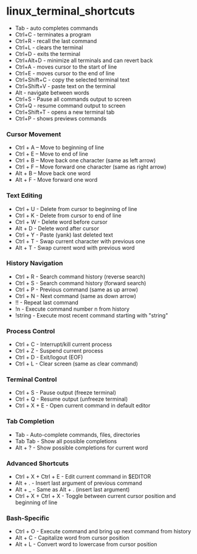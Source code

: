 # linux_terminal_shortcuts

- Tab - auto completes commands
- Ctrl+C - terminates a program
- Ctrl+R - recall the last command
- Ctrl+L - clears the terminal
- Ctrl+D - exits the terminal
- Ctrl+Alt+D - minimize all terminals and can revert back
- Ctrl+A - moves cursor to the start of line
- Ctrl+E - moves cursor to the end of line
- Ctrl+Shift+C - copy the selected terminal text
- Ctrl+Shift+V - paste text on the terminal
- Alt - navigate between words
- Ctrl+S - Pause all commands output to screen
- Ctrl+Q - resume command output to screen
- Ctrl+Shift+T - opens a new terminal tab
- Ctrl+P - shows previews commands 

### Cursor Movement

-	Ctrl + A – Move to beginning of line
-	Ctrl + E – Move to end of line
-	Ctrl + B – Move back one character (same as left arrow)
-	Ctrl + F – Move forward one character (same as right arrow)
-	Alt + B – Move back one word
-	Alt + F - Move forward one word

### Text Editing

-	Ctrl + U - Delete from cursor to beginning of line
-	Ctrl + K - Delete from cursor to end of line
-	Ctrl + W - Delete word before cursor
-	Alt + D - Delete word after cursor
-	Ctrl + Y - Paste (yank) last deleted text
-	Ctrl + T - Swap current character with previous one
-	Alt + T - Swap current word with previous word

### History Navigation

-	Ctrl + R - Search command history (reverse search)
-	Ctrl + S - Search command history (forward search)
-	Ctrl + P - Previous command (same as up arrow)
-	Ctrl + N - Next command (same as down arrow)
-	!! - Repeat last command
-	!n - Execute command number n from history
-	!string - Execute most recent command starting with "string"

### Process Control

-	Ctrl + C - Interrupt/kill current process
-	Ctrl + Z - Suspend current process
-	Ctrl + D - Exit/logout (EOF)
-	Ctrl + L - Clear screen (same as clear command)

### Terminal Control

-	Ctrl + S - Pause output (freeze terminal)
-	Ctrl + Q - Resume output (unfreeze terminal)
-	Ctrl + X + E - Open current command in default editor

### Tab Completion

-	Tab - Auto-complete commands, files, directories
-	Tab Tab - Show all possible completions
-	Alt + ? - Show possible completions for current word

### Advanced Shortcuts

-	Ctrl + X + Ctrl + E - Edit current command in $EDITOR
-	Alt + . - Insert last argument of previous command
-	Alt + _ - Same as Alt + . (insert last argument)
-	Ctrl + X + Ctrl + X - Toggle between current cursor position and beginning of line

### Bash-Specific

-	Ctrl + O - Execute command and bring up next command from history
-	Alt + C - Capitalize word from cursor position
-	Alt + L - Convert word to lowercase from cursor position

